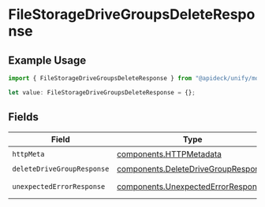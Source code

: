# FileStorageDriveGroupsDeleteResponse

## Example Usage

```typescript
import { FileStorageDriveGroupsDeleteResponse } from "@apideck/unify/models/operations";

let value: FileStorageDriveGroupsDeleteResponse = {};
```

## Fields

| Field                                                                                      | Type                                                                                       | Required                                                                                   | Description                                                                                |
| ------------------------------------------------------------------------------------------ | ------------------------------------------------------------------------------------------ | ------------------------------------------------------------------------------------------ | ------------------------------------------------------------------------------------------ |
| `httpMeta`                                                                                 | [components.HTTPMetadata](../../models/components/httpmetadata.md)                         | :heavy_check_mark:                                                                         | N/A                                                                                        |
| `deleteDriveGroupResponse`                                                                 | [components.DeleteDriveGroupResponse](../../models/components/deletedrivegroupresponse.md) | :heavy_minus_sign:                                                                         | DriveGroups                                                                                |
| `unexpectedErrorResponse`                                                                  | [components.UnexpectedErrorResponse](../../models/components/unexpectederrorresponse.md)   | :heavy_minus_sign:                                                                         | Unexpected error                                                                           |